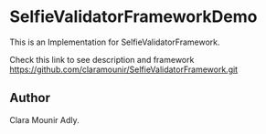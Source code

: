 # SelfieValidatorFrameworkDemo
This is an Implementation for SelfieValidatorFramework.


Check this link to see description and framework https://github.com/claramounir/SelfieValidatorFramework.git
## Author

Clara Mounir Adly.
